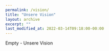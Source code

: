 ```yaml
---
permalink: /vision/
title: "Unsere Vision"
layout: archive
excerpt: ""
last_modified_at: 2022-03-14T09:18:00-00:00
---
```


Empty - Unsere Vision